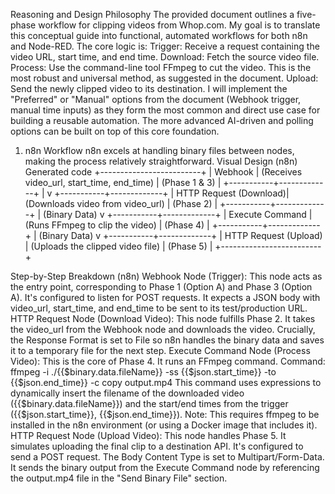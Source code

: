 Reasoning and Design Philosophy
The provided document outlines a five-phase workflow for clipping videos from Whop.com. My goal is to translate this conceptual guide into functional, automated workflows for both n8n and Node-RED.
The core logic is:
Trigger: Receive a request containing the video URL, start time, and end time.
Download: Fetch the source video file.
Process: Use the command-line tool FFmpeg to cut the video. This is the most robust and universal method, as suggested in the document.
Upload: Send the newly clipped video to its destination.
I will implement the "Preferred" or "Manual" options from the document (Webhook trigger, manual time inputs) as they form the most common and direct use case for building a reusable automation. The more advanced AI-driven and polling options can be built on top of this core foundation.

1. n8n Workflow
 n8n excels at handling binary files between nodes, making the process relatively straightforward.
Visual Design (n8n)
Generated code
     +-------------------------+
        |  Webhook                |  (Receives video_url, start_time, end_time)
        |  (Phase 1 & 3)          |
        +-----------+-------------+
                    |
                    v
        +-----------+-------------+
        |  HTTP Request (Download)|  (Downloads video from video_url)
        |  (Phase 2)              |
        +-----------+-------------+
                    | (Binary Data)
                    v
        +-----------+-------------+
        |  Execute Command        |  (Runs FFmpeg to clip the video)
        |  (Phase 4)              |
        +-----------+-------------+
                    | (Binary Data)
                    v
        +-----------+-------------+
        |  HTTP Request (Upload)  |  (Uploads the clipped video file)
        |  (Phase 5)              |
        +-------------------------+
   
Step-by-Step Breakdown (n8n)
Webhook Node (Trigger): This node acts as the entry point, corresponding to Phase 1 (Option A) and Phase 3 (Option A). It's configured to listen for POST requests. It expects a JSON body with video_url, start_time, and end_time to be sent to its test/production URL.
HTTP Request Node (Download Video): This node fulfills Phase 2. It takes the video_url from the Webhook node and downloads the video. Crucially, the Response Format is set to File so n8n handles the binary data and saves it to a temporary file for the next step.
Execute Command Node (Process Video): This is the core of Phase 4. It runs an FFmpeg command.
Command: ffmpeg -i ./{{$binary.data.fileName}} -ss {{$json.start_time}} -to {{$json.end_time}} -c copy output.mp4
This command uses expressions to dynamically insert the filename of the downloaded video ({{$binary.data.fileName}}) and the start/end times from the trigger ({{$json.start_time}}, {{$json.end_time}}).
Note: This requires ffmpeg to be installed in the n8n environment (or using a Docker image that includes it).
HTTP Request Node (Upload Video): This node handles Phase 5. It simulates uploading the final clip to a destination API.
It's configured to send a POST request.
The Body Content Type is set to Multipart/Form-Data.
It sends the binary output from the Execute Command node by referencing the output.mp4 file in the "Send Binary File" section.
